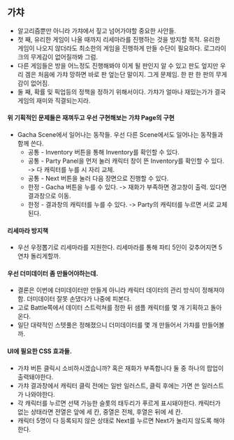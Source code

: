 ## 가챠
+ 알고리즘뿐만 아니라 가챠에서 짚고 넘어가야할 중요한 사안들.
+ 첫 째, 유리한 게임이 나올 때까지 리세마라를 진행하는 것을 방지할 목적. 유리한 게임이 나오지 않더라도 최소한의 게임을 진행하게 만들 수단이 필요하다. 로그라이크의 무게감이 없어질까봐 그럼.
+ 다른 게임들은 방을 어느정도 진행해봐야 이게 될 판인지 알 수 있고 판도 엎지만 우리 겜은 처음에 가챠 망하면 바로 판 엎는단 말이지. 그게 문제임. 한 판 한 판의 무게감이 없어짐.
+ 둘 째, 확률 및 픽업등의 정책을 정하기 위해서이다. 가챠가 얼마나 재밌는가가 결국 게임의 재미와 직결되는지라.

#### 위 기획적인 문제들은 재껴두고 우선 구현해보는 가챠 Page의 구현
+ Gacha Scene에서 일어나는 동작들. 우선 다른 Scene에서도 일어나는 동작들과 함께 쓴다.
    * 공통 - Inventory 버튼을 통해 Inventory를 확인할 수 있다.
    * 공통 - Party Panel을 먼저 눌러 캐릭터 창이 뜬 Inventory를 확인할 수 있다. -> 다 캐릭터를 누를 시 자리 교체.
    * 공통 - Next 버튼을 눌러 다음 장면으로 진행할 수 있다.
    * 한정 - Gacha 버튼을 누를 수 있다. -> 재화가 부족하면 경고창이 출력. 있다면 결과창으로 이동.
    * 한정 - 결과창의 캐릭터를 누를 수 있다. -> Party의 캐릭터를 누르면 서로 교체된다.

#### 리세마라 방지책
+ 우선 우정뽑기로 리세마라를 지원한다. 리세마라를 통해 파티 5인이 갖추어지면 5연챠 돌리게할까.

#### 우선 더미데이터 좀 만들어야하는데.
+ 결론은 이번에 더미데이터만 만들게 아니라 캐릭터 데이터의 관리 방식이 정해져야함. 더미데이터 잘못 손댔다가 나중에 피본다. 
+ 고로 Battle쪽에서 데이터 스트럭쳐를 정한 뒤 샘플 캐릭터를 몇 개 기획하고 돌아온다.
+ 일단 대략적인 스텟풀은 정해졌으니 더미데이터를 몇 개 만들어서 가챠를 만들어볼까.

#### UI에 필요한 CSS 효과들.
+ 가챠 버튼 클릭시 소비하시겠습니까? 혹은 재화가 부족합니다 둘 중 하나의 팝업이 출력돼야한다.
+ 가챠 결과창에서 캐릭터 클릭 전에는 일반 일러스트, 클릭 후에는 가면 쓴 일러스트가 나와야한다.
+ 각 캐릭터를 누르면 선택 가능한 슬롯의 태두리가 푸르게 표시돼야한다. 캐릭터가 없는 상태라면 전열은 앞에 세 칸, 중열은 전체, 후열은 뒤에 세 칸.
+ 캐릭터 5명이 다 등록되지 않은 상태로 Next를 누르면 Next가 눌리지 않도록 해야한다.
